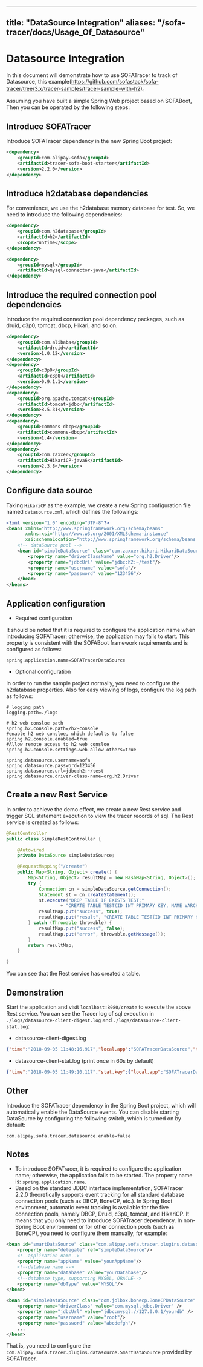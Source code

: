 
---
title: "DataSource Integration"
aliases: "/sofa-tracer/docs/Usage_Of_Datasource"
---


# Datasource Integration

In this document will demonstrate how to use SOFATracer to track of Datasource, this example(https://github.com/sofastack/sofa-tracer/tree/3.x/tracer-samples/tracer-sample-with-h2)。

Assuming you have built a simple Spring Web project based on SOFABoot, Then you can be operated by the following steps:

## Introduce SOFATracer
Introduce SOFATracer dependency in the new Spring Boot project:
```xml
<dependency>
	<groupId>com.alipay.sofa</groupId>
	<artifactId>tracer-sofa-boot-starter</artifactId>
	<version>2.2.0</version>
</dependency>
```

## Introduce h2database dependencies
For convenience, we use the h2database memory database for test. So, we need to introduce the following dependencies:
```xml
<dependency>
	<groupId>com.h2database</groupId>
	<artifactId>h2</artifactId>
	<scope>runtime</scope>
</dependency>

<dependency>
	<groupId>mysql</groupId>
	<artifactId>mysql-connector-java</artifactId>
</dependency>
```

## Introduce the required connection pool dependencies
Introduce the required connection pool dependency packages, such as druid, c3p0, tomcat, dbcp, Hikari, and so on.
```xml
<dependency>
	<groupId>com.alibaba</groupId>
	<artifactId>druid</artifactId>
	<version>1.0.12</version>
</dependency>
<dependency>
	<groupId>c3p0</groupId>
	<artifactId>c3p0</artifactId>
	<version>0.9.1.1</version>
</dependency>
<dependency>
	<groupId>org.apache.tomcat</groupId>
	<artifactId>tomcat-jdbc</artifactId>
	<version>8.5.31</version>
</dependency>
<dependency>
	<groupId>commons-dbcp</groupId>
	<artifactId>commons-dbcp</artifactId>
	<version>1.4</version>
</dependency>
<dependency>
	<groupId>com.zaxxer</groupId>
	<artifactId>HikariCP-java6</artifactId>
	<version>2.3.8</version>
</dependency>
```

## Configure data source
Taking `HikariCP` as the example, we create a new  Spring configuration file named `datasource.xml`, which defines the followings:
```xml
<?xml version="1.0" encoding="UTF-8"?>
<beans xmlns="http://www.springframework.org/schema/beans"
       xmlns:xsi="http://www.w3.org/2001/XMLSchema-instance"
       xsi:schemaLocation="http://www.springframework.org/schema/beans http://www.springframework.org/schema/beans/spring-beans.xsd">
    <!-- dataSource pool -->
    <bean id="simpleDataSource" class="com.zaxxer.hikari.HikariDataSource" destroy-method="close" primary="true">
        <property name="driverClassName" value="org.h2.Driver"/>
        <property name="jdbcUrl" value="jdbc:h2:~/test"/>
        <property name="username" value="sofa"/>
        <property name="password" value="123456"/>
    </bean>
</beans>
```

## Application configuration
+ Required configuration

It should be noted that it is required to configure the application name when introducing SOFATracer; otherwise, the application may fails to start. This property is consistent with the SOFABoot framework requirements and is configured as follows:
```properties
spring.application.name=SOFATracerDataSource
```

+ Optional configuration

In order to run the sample project normally, you need to configure the h2database properties. Also for easy viewing of logs, configure the log path as follows:
```properties
# logging path
logging.path=./logs

# h2 web consloe path
spring.h2.console.path=/h2-console
#enable h2 web consloe, which defaults to false
spring.h2.console.enabled=true
#Allow remote access to h2 web consloe
spring.h2.console.settings.web-allow-others=true

spring.datasource.username=sofa
spring.datasource.password=123456
spring.datasource.url=jdbc:h2:~/test
spring.datasource.driver-class-name=org.h2.Driver
```

## Create a new Rest Service
In order to achieve the demo effect, we create a new Rest service and trigger SQL statement execution to view the tracer records of sql. The Rest service is created as follows:

```java
@RestController
public class SimpleRestController {

    @Autowired
    private DataSource simpleDataSource;

    @RequestMapping("/create")
    public Map<String, Object> create() {
        Map<String, Object> resultMap = new HashMap<String, Object>();
        try {
            Connection cn = simpleDataSource.getConnection();
            Statement st = cn.createStatement();
            st.execute("DROP TABLE IF EXISTS TEST;"
                    + "CREATE TABLE TEST(ID INT PRIMARY KEY, NAME VARCHAR(255));");
            resultMap.put("success", true);
            resultMap.put("result", "CREATE TABLE TEST(ID INT PRIMARY KEY, NAME VARCHAR(255))");
        } catch (Throwable throwable) {
            resultMap.put("success", false);
            resultMap.put("error", throwable.getMessage());
        }
        return resultMap;
    }

}
```

You can see that the Rest service has created a table.

## Demonstration
Start the application and visit `localhost:8080/create` to execute the above Rest service. You can see the Tracer log of sql execution in `./logs/datasource-client-digest.log` and `./logs/datasource-client-stat.log`:
+ datasource-client-digest.log
```json
{"time":"2018-09-05 11:48:16.917","local.app":"SOFATracerDataSource","traceId":"1e323a031536119296795100182779","spanId":"0.1.2","database.name":"test","sql":"DROP TABLE IF EXISTS TEST;CREATE TABLE TEST(ID INT PRIMARY KEY%2C NAME VARCHAR(255));","result.code":"success","total.time":"103ms","connection.establish.span":"92ms","db.execute.cost":"8ms","database.type":"h2","database.endpoint":"jdbc:h2:~/test:-1","current.thread.name":"http-nio-8080-exec-1","baggage":""}
```

+ datasource-client-stat.log (print once in 60s by default)
```json
{"time":"2018-09-05 11:49:10.117","stat.key":{"local.app":"SOFATracerDataSource","database.name":"test"},"count":1,"total.cost.milliseconds":103,"success":"true","load.test":"F"}
```

## Other
Introduce the SOFATracer dependency in the Spring Boot project, which will automatically enable the DataSource events. You can disable starting DataSource by configuring the following switch, which is turned on by default:
```properties
com.alipay.sofa.tracer.datasource.enable=false
```

## Notes
+ To introduce SOFATracer, it is required to configure the application name; otherwise, the application fails to be started. The property name is: `spring.application.name`.
+ Based on the standard JDBC interface implementation, SOFATracer 2.2.0 theoretically supports event tracking for all standard database connection pools (such as DBCP, BoneCP, etc.). In Spring Boot environment, automatic event tracking is available for the five connection pools, namely DBCP, Druid, c3p0, tomcat, and HikariCP. It means that you only need to introduce SOFATracer dependency. In non-Spring Boot environment or for other connection pools (such as BoneCP), you need to configure them manually, for example:
```xml
<bean id="smartDataSource" class="com.alipay.sofa.tracer.plugins.datasource.SmartDataSource" init-method="init">
    <property name="delegate" ref="simpleDataSource"/>
    <!--application name-->
    <property name="appName" value="yourAppName"/>
    <!--database name -->
    <property name="database" value="yourDatabase"/>
    <!--database type, supporting MYSQL, ORACLE-->
    <property name="dbType" value="MYSQL"/>
</bean>

<bean id="simpleDataSource" class="com.jolbox.bonecp.BoneCPDataSource" destroy-method="close">
    <property name="driverClass" value="com.mysql.jdbc.Driver" />
    <property name="jdbcUrl" value="jdbc:mysql://127.0.0.1/yourdb" />
    <property name="username" value="root"/>
    <property name="password" value="abcdefgh"/>
    ...
</bean>
```

That is, you need to configure the `com.alipay.sofa.tracer.plugins.datasource.SmartDataSource` provided by SOFATracer.